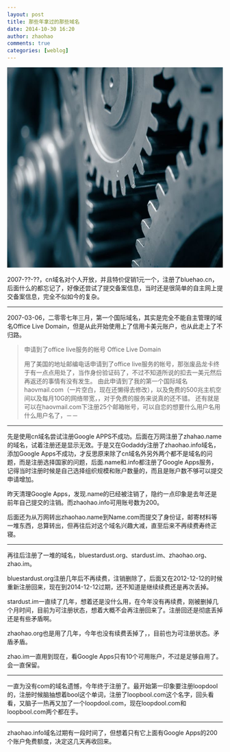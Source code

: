 ```yaml
---
layout: post
title: 那些年拿过的那些域名
date: 2014-10-30 16:20
author: zhaohao
comments: true
categories: [weblog]
---
```

<a href="/Media/cogs.jpg"><img class="alignnone size-full wp-image-806" src="/Media/cogs.jpg" alt="cogs" width="700" height="467" /></a>

2007-??-??，cn域名对个人开放，并且特价促销1元一个，注册了bluehao.cn，后面什么的都忘记了，好像还尝试了提交备案信息，当时还是很简单的自主网上提交备案信息，完全不似如今的复杂。

<hr />

2007-03-06，二零零七年三月，第一个国际域名，其实是完全不能自主管理的域名Office Live Domain，但是从此开始使用上了信用卡美元账户，也从此走上了不归路。

<blockquote>申请到了office live服务的帐号 Office Live Domain

用了美国的地址邮编电话申请到了office live服务的帐号，那张废品龙卡终于有一点点用处了，当作身份验证码了，不过不知道所说的扣去一美元然后再返还的事情有没有发生。 由此申请到了我的第一个国际域名haovmail.com（一片空白，现在还懒得去修改），以及免费的500兆主机空间以及每月10G的网络带宽，，对于免费的服务来说真的还不错。 还有就是可以在haovmail.com下注册25个邮箱帐号，可以自恋的想要什么用户名用什么用户名了，－－</blockquote>

<hr />

先是使用cn域名尝试注册Google APPS不成功。后面在万网注册了zhahao.name的域名，试着注册还是显示无效。于是又在Godaddy注册了zhaohao.info域名，添加Google Apps不成功，才反思原来除了cn域名外另外两个都不是域名的问题，而是注册选择国家的问题，后面.name和.info都注册了Google Apps服务，记得当时注册时候是自己选择组织规模和账户数量的，而且是账户数不够可以提交申请增加。

昨天清理Google Apps，发现.name的已经被注销了，隐约一点印象是去年还是前年自己提交的注销。而zhaohao.info可用账号数为200。

后面还为从万网转出zhaohao.name到Name.com而提交了身份证，邮寄材料等一堆东西，总算转出，但再往后对这个域名兴趣大减，直至后来不再续费寿终正寝。

<hr />

再往后注册了一堆的域名，bluestardust.org、stardust.im、zhaohao.org、zhao.im。

bluestardust.org注册几年后不再续费，注销删除了，后面又在2012-12-12的时候重新注册回来，现在到2014-12-12过期，还不知道是继续续费还是再次丢掉。

stardust.im一直续了几年，想着还是没什么用，在今年没有再续费，刚被删掉几个月时间，目前为可注册状态，想着大概不会再注册回来了。注册回还是彻底丢掉还是有些矛盾啊。

zhaohao.org也是用了几年，今年也没有续费丢掉了，，目前也为可注册状态。矛盾矛盾。

zhao.im一直用到现在，看Google Apps只有10个可用账户，不过是足够自用了。会一直保留。

<hr />

一直为没有com的域名遗憾，今年终于注册了。最开始第一印象要注册loopdool的，注册时候脑抽想着bool这个单词，注册了loopbool.com这个名字，回头看看，又脑子一热再又加了一个loopdool.com，现在loopdool.com和loopbool.com两个都在手。

<hr />

zhaohao.info域名过期有一段时间了，但想着只有它上面有Google Apps的200个账户免费额度，决定这几天再收回来。
